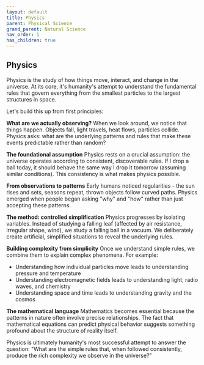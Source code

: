 ```yaml
---
layout: default
title: Physics
parent: Physical Science
grand_parent: Natural Science
nav_order: 1
has_children: true
---
```


## Physics

Physics is the study of how things move, interact, and change in the universe. At its core, it's humanity's attempt to understand the fundamental rules that govern everything from the smallest particles to the largest structures in space.

Let's build this up from first principles:

**What are we actually observing?**
When we look around, we notice that things happen. Objects fall, light travels, heat flows, particles collide. Physics asks: what are the underlying patterns and rules that make these events predictable rather than random?

**The foundational assumption**
Physics rests on a crucial assumption: the universe operates according to consistent, discoverable rules. If I drop a ball today, it should behave the same way I drop it tomorrow (assuming similar conditions). This consistency is what makes physics possible.

**From observations to patterns**
Early humans noticed regularities - the sun rises and sets, seasons repeat, thrown objects follow curved paths. Physics emerged when people began asking "why" and "how" rather than just accepting these patterns.

**The method: controlled simplification**
Physics progresses by isolating variables. Instead of studying a falling leaf (affected by air resistance, irregular shape, wind), we study a falling ball in a vacuum. We deliberately create artificial, simplified situations to reveal the underlying rules.

**Building complexity from simplicity**
Once we understand simple rules, we combine them to explain complex phenomena. For example:
- Understanding how individual particles move leads to understanding pressure and temperature
- Understanding electromagnetic fields leads to understanding light, radio waves, and chemistry
- Understanding space and time leads to understanding gravity and the cosmos

**The mathematical language**
Mathematics becomes essential because the patterns in nature often involve precise relationships. The fact that mathematical equations can predict physical behavior suggests something profound about the structure of reality itself.

Physics is ultimately humanity's most successful attempt to answer the question: "What are the simple rules that, when followed consistently, produce the rich complexity we observe in the universe?"
